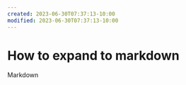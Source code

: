 ```yaml
---
created: 2023-06-30T07:37:13-10:00
modified: 2023-06-30T07:37:13-10:00
---
```


# How to expand to markdown

Markdown
